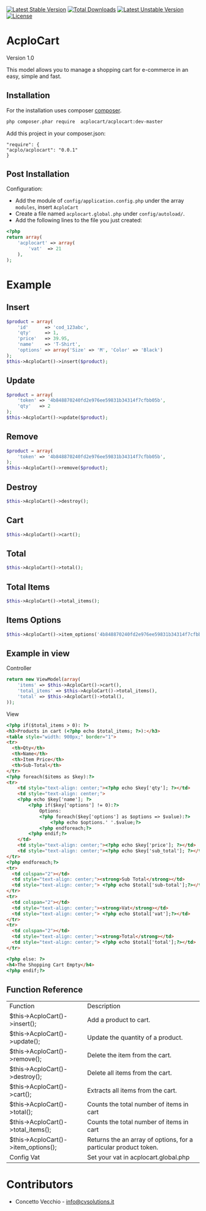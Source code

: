 [![Latest Stable Version](https://poser.pugx.org/acplo/acplocart/v/stable)](https://packagist.org/packages/acplo/acplocart) [![Total Downloads](https://poser.pugx.org/acplo/acplocart/downloads)](https://packagist.org/packages/acplo/acplocart) [![Latest Unstable Version](https://poser.pugx.org/acplo/acplocart/v/unstable)](https://packagist.org/packages/acplo/acplocart) [![License](https://poser.pugx.org/acplo/acplocart/license)](https://packagist.org/packages/acplo/acplocart)

AcploCart
============================
Version 1.0

This model allows you to manage a shopping cart for e-commerce in an easy, simple and fast.

Installation
------------
For the installation uses composer [composer](http://getcomposer.org "composer - package manager").

```sh
php composer.phar require  acplocart/acplocart:dev-master
```

Add this project in your composer.json:


    "require": {
	"acplo/acplocart": "0.0.1"
    }
    

Post Installation
------------
Configuration:
- Add the module of `config/application.config.php` under the array `modules`, insert `AcploCart`
- Create a file named `acplocart.global.php` under `config/autoload/`. 
- Add the following lines to the file you just created:

```php
<?php
return array(
    'acplocart' => array(
        'vat'  => 21
    ),
);
```

Example
=====================================
Insert
------------
```php
$product = array(
    'id'      => 'cod_123abc',
    'qty'     => 1,
    'price'   => 39.95,
    'name'    => 'T-Shirt',
    'options' => array('Size' => 'M', 'Color' => 'Black')
);
$this->AcploCart()->insert($product);
```

Update
------------
```php
$product = array(
    'token' => '4b848870240fd2e976ee59831b34314f7cfbb05b',
    'qty'   => 2
);
$this->AcploCart()->update($product);
```

Remove
------------
```php
$product = array(
    'token' => '4b848870240fd2e976ee59831b34314f7cfbb05b',
);
$this->AcploCart()->remove($product);
```

Destroy
------------
```php
$this->AcploCart()->destroy();
```

Cart
------------
```php
$this->AcploCart()->cart();
```

Total
------------
```php
$this->AcploCart()->total();
```

Total Items
------------
```php
$this->AcploCart()->total_items();
```

Items Options
------------
```php
$this->AcploCart()->item_options('4b848870240fd2e976ee59831b34314f7cfbb05b');
```

Example in view
------------
Controller
```php
return new ViewModel(array(
    'items' => $this->AcploCart()->cart(),
    'total_items' => $this->AcploCart()->total_items(),
    'total' => $this->AcploCart()->total(),
));
```
View
```html
<?php if($total_items > 0): ?>
<h3>Products in cart (<?php echo $total_items; ?>):</h3>
<table style="width: 900px;" border="1">
<tr>
  <th>Qty</th>
  <th>Name</th>
  <th>Item Price</th>
  <th>Sub-Total</th>
</tr>
<?php foreach($items as $key):?>
<tr>
    <td style="text-align: center;"><?php echo $key['qty']; ?></td>
	<td style="text-align: center;">
	<?php echo $key['name']; ?>
		<?php if($key['options'] != 0):?>
			Options:
			<?php foreach($key['options'] as $options => $value):?>
				<?php echo $options.' '.$value;?>
			<?php endforeach;?>
		<?php endif;?>
	</td>
	<td style="text-align: center;"><?php echo $key['price']; ?></td>
	<td style="text-align: center;"><?php echo $key['sub_total']; ?></td>
</tr>
<?php endforeach;?>
<tr>
  <td colspan="2"></td>
  <td style="text-align: center;"><strong>Sub Total</strong></td>
  <td style="text-align: center;"> <?php echo $total['sub-total'];?></td>
</tr>
<tr>
  <td colspan="2"></td>
  <td style="text-align: center;"><strong>Vat</strong></td>
  <td style="text-align: center;"> <?php echo $total['vat'];?></td>
</tr>
<tr>
  <td colspan="2"></td>
  <td style="text-align: center;"><strong>Total</strong></td>
  <td style="text-align: center;"> <?php echo $total['total'];?></td>
</tr>

<?php else: ?>
<h4>The Shopping Cart Empty</h4>
<?php endif;?>
```

Function Reference
------------
<table>
    <tr>
    <td>Function</td>
    <td>Description</td></tr>
    <tr><td>$this->AcploCart()->insert();</td><td>Add a product to cart.</td></tr>
    <tr><td>$this->AcploCart()->update();</td><td>Update the quantity of a product.</td></tr>
    <tr><td>$this->AcploCart()->remove();</td><td>Delete the item from the cart.</td></tr>
    <tr><td>$this->AcploCart()->destroy();</td><td>Delete all items from the cart.</td></tr>
    <tr><td>$this->AcploCart()->cart();</td><td>Extracts all items from the cart.</td></tr>
    <tr><td>$this->AcploCart()->total();</td><td>Counts the total number of items in cart</td></tr>
    <tr><td>$this->AcploCart()->total_items();</td><td>Counts the total number of items in cart</td></tr>
    <tr><td>$this->AcploCart()->item_options();</td><td>Returns the an array of options, for a particular product token.</td></tr>
    <tr><td>Config Vat</td><td>Set your vat in acplocart.global.php</td></tr>
</table>

Contributors
=====================================

* Concetto Vecchio - info@cvsolutions.it

